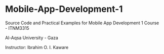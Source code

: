 # Mobile-App-Development-1
Source Code and Practical Examples for Mobile App Development 1 Course - ITNM3315

Al-Aqsa University - Gaza

Instructor: Ibrahim O. I. Kaware
